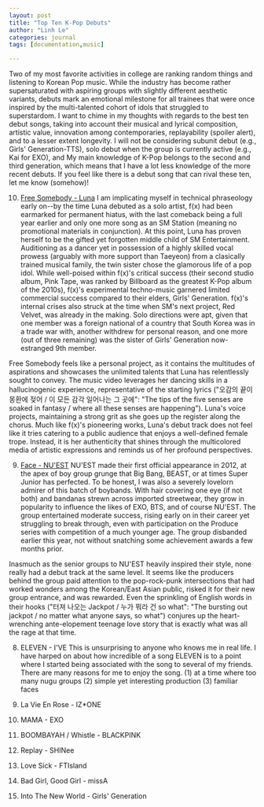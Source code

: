 ```yaml
---
layout: post
title: "Top Ten K-Pop Debuts"
author: "Linh Le"
categories: journal
tags: [documentation,music]

---
```

Two of my most favorite activities in college are ranking random things and listening to Korean Pop music. While the industry has become rather supersaturated with aspiring groups with slightly different aesthetic variants, debuts mark an emotional milestone for all trainees that were once inspired by the multi-talented cohort of idols that struggled to superstardom. I want to chime in my thoughts with regards to the best ten debut songs, taking into account their musical and lyrical composition, artistic value, innovation among contemporaries, replayability (spoiler alert), and to a lesser extent longevity. I will not be considering subunit debut (e.g., Girls' Generation-TTS), solo debut when the group is currently active (e.g., Kai for EXO), and My main knowledge of K-Pop belongs to the second and third generation, which means that I have a lot less knowledge of the more recent debuts. If you feel like there is a debut song that can rival these ten, let me know (somehow)!

10. [Free Somebody - Luna](https://www.youtube.com/watch?v=lpwG8f9nt4s)
I am implicating myself in technical phraseology early on--by the time Luna debuted as a solo artist, f(x) had been earmarked for permanent hiatus, with the last comeback being a full year earlier and only one more song as an SM Station (meaning no promotional materials in conjunction). At this point, Luna has proven herself to be the gifted yet forgotten middle child of SM Entertainment. Auditioning as a dancer yet in possession of a highly skilled vocal prowess (arguably with more support than Taeyeon) from a clasically trained musical family, the twin sister chose the glamorous life of a pop idol. While well-poised within f(x)'s critical success (their second studio album, Pink Tape, was ranked by Billboard as the greatest K-Pop album of the 2010s), f(x)'s experimental techno-music garnered limited commercial success compared to their elders, Girls' Generation. f(x)'s internal crises also struck at the time when SM's next project, Red Velvet, was already in the making. Solo directions were apt, given that one member was a foreign national of a country that South Korea was in a trade war with, another withdrew for personal reason, and one more (out of three remaining) was the sister of Girls' Generation now-estranged 9th member.

Free Somebody feels like a personal project, as it contains the multitudes of aspirations and showcases the unlimited talents that Luna has relentlessly sought to convey. The music video leverages her dancing skills in a hallucinogenic experience, representative of the starting lyrics ("오감의 끝이 몽환에 젖어 / 이 모든 감각 일어나는 그 곳에": "The tips of the five senses are soaked in fantasy / where all these senses are happening"). Luna's voice projects, maintaining a strong grit as she goes up the register along the chorus. Much like f(x)'s pioneering works, Luna's debut track does not feel like it tries catering to a public audience that enjoys a well-defined female trope. Instead, it is her authenticity that shines through the multicolored media of artistic expressions and reminds us of her profound perspectives.

9. [Face - NU'EST](https://www.youtube.com/watch?v=gyXy0m-4bvE)
NU'EST made their first official appearance in 2012, at the apex of boy group grunge that Big Bang, BEAST, or at times Super Junior has perfected. To be honest, I was also a severely lovelorn admirer of this batch of boybands. With hair covering one eye (if not both) and bandanas strewn across imported streetwear, they grow in popularity to influence the likes of EXO, BTS, and of course NU'EST. The group entertained moderate success, rising early on in their career yet struggling to break through, even with participation on the Produce series with competition of a much younger age. The group disbanded earlier this year, not without snatching some achievement awards a few months prior.

Inasmuch as the senior groups to NU'EST heavily inspired their style, none really had a debut track at the same level. It seems like the producers behind the group paid attention to the pop-rock-punk intersections that had worked wonders among the Korean/East Asian public, risked it for their new group entrance, and was rewarded. Even the sprinkling of English words in their hooks ("터져 나오는 Jackpot / 누가 뭐라 건 so what": "The bursting out jackpot / no matter what anyone says, so what") conjures up the heart-wrenching ante-elopement teenage love story that is exactly what was all the rage at that time.

8. ELEVEN - I'VE
This is unsurprising to anyone who knows me in real life. I have harped on about how incredible of a song ELEVEN is to a point where I started being associated with the song to several of my friends. There are many reasons for me to enjoy the song. (1) at a time where too many nugu groups (2) simple yet interesting production (3) familiar faces

7. La Vie En Rose - IZ*ONE

6. MAMA - EXO

5. BOOMBAYAH / Whistle - BLACKPINK

4. Replay - SHINee

3. Love Sick - FTIsland

2. Bad Girl, Good Girl - missA

1. Into The New World - Girls' Generation